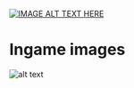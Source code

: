 [![IMAGE ALT TEXT HERE](https://img.youtube.com/vi/-JUid7MV2Bw/0.jpg)](https://www.youtube.com/watch?v=-JUid7MV2Bw)

# Ingame images
![alt text](https://github.com/[Marceew]/[OECraft]/blob/[master]/Minecraft/demo.png?raw=true)
